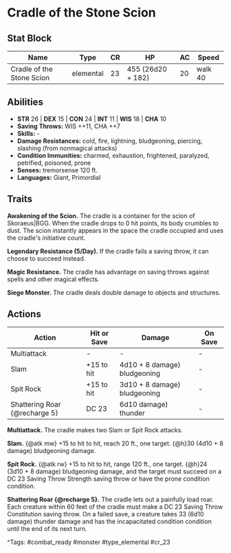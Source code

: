 # Cradle of the Stone Scion

## Stat Block

| Name | Type | CR | HP | AC | Speed |
|------|------|----|----|----|-------|
| Cradle of the Stone Scion | elemental | 23 | 455 (26d20 + 182) | 20 | walk 40 |

## Abilities

- **STR** 26 | **DEX** 15 | **CON** 24 | **INT** 11 | **WIS** 18 | **CHA** 10
- **Saving Throws:** WIS ++11, CHA ++7  
- **Skills:** -  
- **Damage Resistances:** cold, fire, lightning, bludgeoning, piercing, slashing (from nonmagical attacks)  
- **Condition Immunities:** charmed, exhaustion, frightened, paralyzed, petrified, poisoned, prone  
- **Senses:** tremorsense 120 ft.  
- **Languages:** Giant, Primordial

## Traits

**Awakening of the Scion.** The cradle is a container for the scion of Skoraeus|BGG. When the cradle drops to 0 hit points, its body crumbles to dust. The scion instantly appears in the space the cradle occupied and uses the cradle's initiative count.

**Legendary Resistance (5/Day).** If the cradle fails a saving throw, it can choose to succeed instead.

**Magic Resistance.** The cradle has advantage on saving throws against spells and other magical effects.

**Siege Monster.** The cradle deals double damage to objects and structures.


## Actions

| Action | Hit or Save | Damage | On Save |
|--------|--------------|--------|----------|
| Multiattack | - | - | - |
| Slam | +15 to hit | 4d10 + 8 damage) bludgeoning | - |
| Spit Rock | +15 to hit | 3d10 + 8 damage) bludgeoning | - |
| Shattering Roar {@recharge 5} | DC 23 | 6d10 damage) thunder | - |

**Multiattack.** The cradle makes two Slam or Spit Rock attacks.

**Slam.** {@atk mw} +15 to hit to hit, reach 20 ft., one target. {@h}30 (4d10 + 8 damage) bludgeoning damage.

**Spit Rock.** {@atk rw} +15 to hit to hit, range 120 ft., one target. {@h}24 (3d10 + 8 damage) bludgeoning damage, and the target must succeed on a DC 23 Saving Throw Strength saving throw or have the prone condition condition.

**Shattering Roar {@recharge 5}.** The cradle lets out a painfully load roar. Each creature within 60 feet of the cradle must make a DC 23 Saving Throw Constitution saving throw. On a failed save, a creature takes 33 (6d10 damage) thunder damage and has the incapacitated condition condition until the end of its next turn.


^Tags: #combat_ready #monster #type_elemental #cr_23